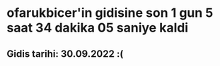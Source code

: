 # ofarukbicer'in gidisine son 1 gun 5 saat 34 dakika 05 saniye kaldi

## Gidis tarihi: 30.09.2022 :(